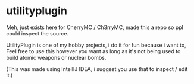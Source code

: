 # utilityplugin
Meh, just exists here for CherryMC / Ch3rryMC, made this a repo so ppl could inspect the source.

UtilityPlugin is one of my hobby projects, i do it for fun because i want to, Feel free to use this however you want as long as it's not being used to build atomic weapons
or nuclear bombs.


(This was made using IntellIJ IDEA, i suggest you use that to inspect / edit it.)
